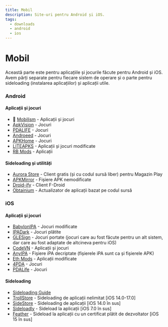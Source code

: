 ```yaml
---
title: Mobil
description: Site-uri pentru Android și iOS.
tags:
  - downloads
  - android
  - ios
---
```


# Mobil

Această parte este pentru aplicațiile și jocurile făcute pentru Android și iOS. Avem părți separate pentru fiecare sistem de operare și o parte pentru sideloading (instalarea aplicațiilor) și aplicații utile.

### Android

#### Aplicații și jocuri
- :star2: [Mobilism](https://forum.mobilism.me) - Aplicații și jocuri
- [ApkVision](https://apkvision.org) - Jocuri
- [PDALIFE](https://pdalife.com) - Jocuri
- [Androeed](https://androeed.store) - Jocuri
- [APKHome](https://apkhome.io) - Jocuri
- [LITEAPKS](https://liteapks.com) - Aplicații și jocuri modificate
- [RB Mods](https://www.rockmods.net) - Aplicații

#### Sideloading și utilități
- [Aurora Store](https://auroraoss.com/) - Client gratis (și cu codul sursă liber) pentru Magazin Play
- [APKMirror](https://www.apkmirror.com/) - Fișiere APK nemodificate
- [Droid-ify](https://github.com/Droid-ify/client) - Client F-Droid
- [Obtainium](https://github.com/ImranR98/Obtainium/) - Actualizator de aplicații bazat pe codul sursă

### iOS

#### Aplicații și jocuri
- [BabylonIPA](https://t.me/BabylonIPA) - Jocuri modificate
- [IPADark](https://t.me/ipa_dark) - Jocuri plătite
- [GLESign](https://t.me/glesign) - Jocuri portate (jocuri care au fost făcute pentru un alt sistem, dar care au fost adaptate de altcineva pentru iOS)
- [CodeVN](https://ios.codevn.net) - Aplicații și jocuri
- [AnyIPA](https://anyipa.me) - Fișiere iPA decriptate (fișierele iPA sunt ca și fișierele APK)
- [Eth Mods](https://sultanmods.fyi) - Aplicații modificate
- [4PDA](https://4pda.to/forum/) - Jocuri
- [PDALife](https://pdalife.com/ios/games/) - Jocuri

#### Sideloading
- [Sideloading Guide](https://ios.cfw.guide/sideloading-apps/)
- [TrollStore](https://github.com/opa334/TrollStore) - Sideloading de aplicații nelimitat [iOS 14.0-17.0]
- [SideStore](https://sidestore.io/) - Sideloading de aplicații [iOS 14.0 în sus]
- [Sideloadly](https://sideloadly.io/) - Sideload la aplicații [iOS 7.0 în sus]
- [Feather](https://github.com/khcrysalis/Feather) - Sideload la aplicații cu un certificat plătit de dezvoltator [iOS 15 în sus]
